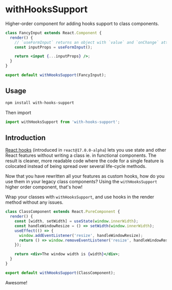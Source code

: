 # withHooksSupport

Higher-order component for adding hooks support to class components.

```jsx
class FancyInput extends React.Component {
  render() {
    // `useFormInput` returns an object with `value` and `onChange` attributes.
    const inputProps = useFormInput();

    return <input {...inputProps} />;
  }
}

export default withHooksSupport(FancyInput);
```

## Usage

```bash
npm install with-hooks-support
```

Then import
```js
import withHooksSupport from 'with-hooks-support';
```

## Introduction

[React hooks](https://reactjs.org/docs/hooks-intro.html) (introduced in `react@17.0.0-alpha`) lets you use
state and other React features without writing a class ie. in functional components. The result is cleaner,
more readable code where the code for a single feature is colocated instead of being spread over several
life-cycle methods.

Now that you have rewritten all your features as custom hooks, how do you use them in your legacy class components?
Using the `withHooksSupport` higher order component, that's how!

Wrap your classes with `withHooksSupport`, and use hooks in the render method without any issues.

```jsx
class ClassComponent extends React.PureComponent {
  render() {
    const [width, setWidth] = useState(window.innerWidth);
    const handleWindowResize = () => setWidth(window.innerWidth);
    useEffect(() => {
      window.addEventListener('resize', handleWindowResize);
      return () => window.removeEventListener('resize', handleWindowResize);
    });

    return <div>The window width is {width}</div>;
  }
}

export default withHooksSupport(ClassComponent);
```
Awesome!
